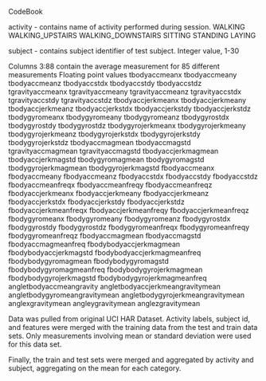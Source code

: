 

CodeBook

activity - contains name of activity performed during session.
WALKING WALKING_UPSTAIRS WALKING_DOWNSTAIRS SITTING STANDING LAYING

subject - contains subject identifier of test subject. Integer value, 1-30

Columns 3:88 contain the average measurement for 85 different measurements Floating point values tbodyaccmeanx tbodyaccmeany
tbodyaccmeanz tbodyaccstdx
tbodyaccstdy tbodyaccstdz
tgravityaccmeanx tgravityaccmeany
tgravityaccmeanz tgravityaccstdx
tgravityaccstdy tgravityaccstdz
tbodyaccjerkmeanx tbodyaccjerkmeany
tbodyaccjerkmeanz tbodyaccjerkstdx
tbodyaccjerkstdy tbodyaccjerkstdz
tbodygyromeanx tbodygyromeany
tbodygyromeanz tbodygyrostdx
tbodygyrostdy tbodygyrostdz
tbodygyrojerkmeanx tbodygyrojerkmeany
tbodygyrojerkmeanz tbodygyrojerkstdx
tbodygyrojerkstdy tbodygyrojerkstdz
tbodyaccmagmean tbodyaccmagstd
tgravityaccmagmean tgravityaccmagstd
tbodyaccjerkmagmean tbodyaccjerkmagstd
tbodygyromagmean tbodygyromagstd
tbodygyrojerkmagmean tbodygyrojerkmagstd
fbodyaccmeanx fbodyaccmeany
fbodyaccmeanz fbodyaccstdx
fbodyaccstdy fbodyaccstdz
fbodyaccmeanfreqx fbodyaccmeanfreqy
fbodyaccmeanfreqz fbodyaccjerkmeanx
fbodyaccjerkmeany fbodyaccjerkmeanz
fbodyaccjerkstdx fbodyaccjerkstdy
fbodyaccjerkstdz fbodyaccjerkmeanfreqx
fbodyaccjerkmeanfreqy fbodyaccjerkmeanfreqz
fbodygyromeanx fbodygyromeany
fbodygyromeanz fbodygyrostdx
fbodygyrostdy fbodygyrostdz
fbodygyromeanfreqx fbodygyromeanfreqy
fbodygyromeanfreqz fbodyaccmagmean
fbodyaccmagstd fbodyaccmagmeanfreq
fbodybodyaccjerkmagmean fbodybodyaccjerkmagstd
fbodybodyaccjerkmagmeanfreq fbodybodygyromagmean
fbodybodygyromagstd fbodybodygyromagmeanfreq
fbodybodygyrojerkmagmean fbodybodygyrojerkmagstd
fbodybodygyrojerkmagmeanfreq angletbodyaccmeangravity
angletbodyaccjerkmeangravitymean angletbodygyromeangravitymean
angletbodygyrojerkmeangravitymean anglexgravitymean
angleygravitymean anglezgravitymean

Data was pulled from original UCI HAR Dataset. Activity labels, subject id, and features were merged with the training data from the test and train data sets. Only measurements involving mean or standard deviation were used for this data set.

Finally, the train and test sets were merged and aggregated by activity and subject, aggregating on the mean for each category.

